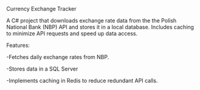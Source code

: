 Currency Exchange Tracker

A C# project that downloads exchange rate data from the the Polish National Bank (NBP) API and stores it in a local database. Includes caching to minimize API requests and speed up data access.

Features:

-Fetches daily exchange rates from NBP.

-Stores data in a SQL Server 

-Implements caching in Redis to reduce redundant API calls.
